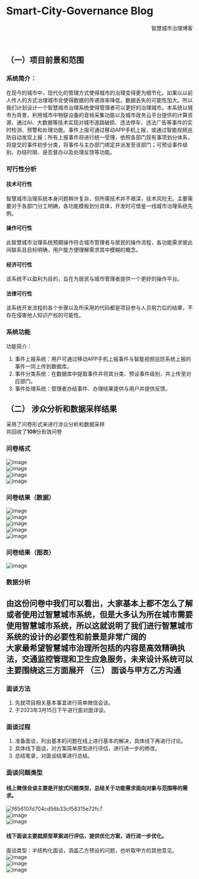 # Smart-City-Governance Blog  

<p align = 'right'>智慧城市治理博客</p>  <br>

## （一）项目前景和范围

### 系统简介：
在现今的城市中，现代化的管理方式使得城市的治理变得更为细节化。如果以以前人传人的方式治理城市会使得数据的传递效率降低，数据丢失的可能性加大。所以我们计划设计一个智慧城市治理系统使得管理者可以更好的治理城市。本系统以城市为背景，利用城市中物联设备的音频采集功能以及城市政务云平台提供的计算资源，通过AI、大数据等技术实现对城市道路破损、违法停车、违法广告等事件的实时检测、预警和处理功能。事件上报可通过移动APP手机上报，或通过智能视频巡防自动发现上报；所有上报事件将进行统一受理，依照各部门现有事项划分体系，将提交的事件初步分类，将事件与主办部门绑定并派发至该部门；可预设事件级别、办结时限、是否督办以及处理反馈等功能。
### 可行性分析
#### 技术可行性
智慧城市治理系统本身问题稍许复杂，但所需技术并不艰深，技术风险无。主要需要对于各部门分工明确，各功能模板划分具体，开发时可借鉴一线城市治理系统先例。
#### 操作可行性
此智慧城市治理系统预期操作符合城市管理者与居民的操作流程，各功能需求彼此间联系且目标明确，用户能方便理解需求其中模糊的概念。
#### 经济可行性
该系统不以盈利为目的，旨在为居民与城市管理者提供一个更好的操作平台。
#### 法律可行性
该系统开发流程的各个步骤以及所采用的代码都是项目参与人员努力后的结果，不存在侵害他人知识产权的可能性。
### 系统功能
功能简介：
1. 事件上报系统：用户可通过移动APP手机上报事件与智能视频巡防系统上报的事件一同上传到数据库。
2. 事件分类系统：在数据库中提取事件并将其分类、预设事件级别，并上传至对应部门。
3. 事件处理系统：管理者办结事件、办理结果提供与用户并提供反馈。  

（二） 涉众分析和数据采样结果
-------------------
采用了问卷形式来进行涉众分析和数据采样<br>
共回收了**108**份有效问卷  

### 问卷格式
![image](https://user-images.githubusercontent.com/128110243/225808848-8b41a86c-f4c3-4340-bedd-215238112713.png)<br>
![image](https://user-images.githubusercontent.com/128110243/225808870-82913859-0e01-48fc-8fa1-dc7fb960050c.png)<br>
![image](https://user-images.githubusercontent.com/128110243/225808900-540ef88d-b753-455f-9fa2-d1799528c744.png)<br>
![image](https://user-images.githubusercontent.com/128110243/225808916-98373a1e-1561-4ace-b85a-17954ab9473c.png)<br>

### 问卷结果（数据）
![image](https://user-images.githubusercontent.com/128110243/225808556-1aba0d17-6ba3-40db-a26f-6b02c5d66d46.png)<br>
![image](https://user-images.githubusercontent.com/128110243/225808589-caa3b269-5192-4b30-bbf6-1ddeb4ef188b.png)<br>
![image](https://user-images.githubusercontent.com/128110243/225808640-d51a7790-425e-47c4-ab26-407defea3b5f.png)<br>
![image](https://user-images.githubusercontent.com/128110243/225808670-5418e714-a81c-45ef-965b-96199b3ec936.png)<br>
![image](https://user-images.githubusercontent.com/128110243/225808710-143df7dd-cec3-4529-a094-1c3c48210dba.png)<br>

### 问卷结果（图表）
![image](https://user-images.githubusercontent.com/128110243/225805230-b0235d37-3937-433a-a4f5-f2c485eb79c6.png)  <br>

### 数据分析
由这份问卷中我们可以看出，大家基本上都不怎么了解或者使用过智慧城市系统，但是大多认为所在城市需要使用智慧城市系统，所以这就说明了我们进行智慧城市系统的设计的必要性和前景是非常广阔的<br>
大家最希望智慧城市治理所包括的内容是高效精确执法，交通监控管理和卫生应急服务，未来设计系统可以主要围绕这三方面展开
（三） 面谈与甲方乙方沟通
----------------------------

### 面谈方法
1.	先就项目相关基本事宜进行简单微信会谈。
2.	于2023年3月15日下午进行面对面详谈。
### 面谈过程
1.	准备面谈，列出基本的问题在线上进行基本的解决，具体线下再进行讨论。
2.	具体线下面谈，对方案简单原型进行评估，进行进一步的修改。
3.	总结笔录，对面谈结果进行总结。
###	面谈问题类型
#### 线上微信会谈主要是开放式问题类型，总结关于功能需求面向对象与范围等的需求。<br>
![f656107d704cd56b33cf58315e72fc7](https://user-images.githubusercontent.com/128110243/225805579-bfe45565-dbca-4a7e-be4b-a5920d845d02.jpg)<br>
![image](https://user-images.githubusercontent.com/128110243/225805590-fa37e9cc-dfa1-49ad-8e86-173e9ac46361.png)<br>
![image](https://user-images.githubusercontent.com/128110243/225805597-4ca5e677-b8dd-4a31-b86b-80de0c744327.png)<br>
#### 线下面谈主要就原型草案进行评估，提供优化方案，进行进一步优化。<br>
面谈类型：半结构化面谈，涵盖乙方预设的问题，也听取甲方的其他意见。<br>
![image](https://user-images.githubusercontent.com/128110243/225805685-01a3b675-ba3f-4070-8a48-fbbe105b71f6.png)<br>
![image](https://user-images.githubusercontent.com/128110243/225805690-0851f268-629a-4a28-b63f-4c821247a252.png)<br>
![image](https://user-images.githubusercontent.com/128110243/225805719-5302bd53-5258-4254-b0ca-9ef7b2b2efc2.png)<br>

